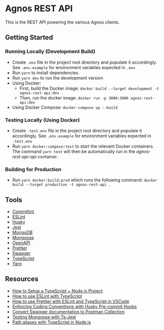 # Agnos REST API

This is the REST API powering the various Agnos clients.

## Getting Started

### Running Locally (Development Build)

- Create `.env` file in the project root directory and populate it accordingly. See `.env.example` for environment variables expected in `.env`
- Run `yarn` to install dependencies.
- Run `yarn dev` to run the development version
- Using Docker:
  - First, build the Docker image: `docker build --target development -t agnos-rest-api:dev .`
  - Then, run the docker image: `docker run -p 3000:3000 agnos-rest-api:dev`
- Using Docker Compose: `docker-compose up --build`

### Testing Locally (Using Docker)

- Create `.test.env` file in the project root directory and populate it accordingly. See `.env.example` for environment variables expected in `.test.env`
- Run `yarn docker:compose:test` to start the relevant Docker containers. The command `yarn test` will then be automatically run in the _agnos-rest-api-api_ container.

### Building for Production

- Run `yarn docker:build:prod` which runs the following command: `docker build --target production -t agnos-rest-api .`

## Tools

- [Commitlint](https://commitlint.js.org/#/)
- [ESLint](https://eslint.org/)
- [Husky](https://github.com/typicode/husky)
- [Jest](https://jestjs.io/)
- [MongoDB](https://www.mongodb.com/)
- [Mongoose](https://mongoosejs.com/)
- [OpenAPI](https://www.openapis.org/)
- [Prettier](https://prettier.io/)
- [Swagger](https://swagger.io/)
- [TypeScript](https://www.typescriptlang.org/)
- [Yarn](https://yarnpkg.com/)

## Resources

- [How to Setup a TypeScript + Node.js Project](https://khalilstemmler.com/blogs/typescript/node-starter-project)
- [How to use ESLint with TypeScript](https://khalilstemmler.com/blogs/typescript/eslint-for-typescript)
- [How to use Prettier with ESLint and TypeScript in VSCode](https://khalilstemmler.com/blogs/tooling/prettier)
- [Enforcing Coding Conventions with Husky Pre-commit Hooks](https://khalilstemmler.com/blogs/tooling/enforcing-husky-precommit-hooks)
- [Convert Swagger documentation to Postman Collection](https://medium.com/c-sharp-progarmming/convert-swagger-documentation-to-postman-collection-d67fc95c7b14)
- [Testing Mongoose with Ts-Jest](https://dev.to/dinckan_berat/testing-mongoose-with-ts-jest-264f)
- [Path aliases with TypeScript in Node.js](https://dev.to/larswaechter/path-aliases-with-typescript-in-nodejs-4353)
